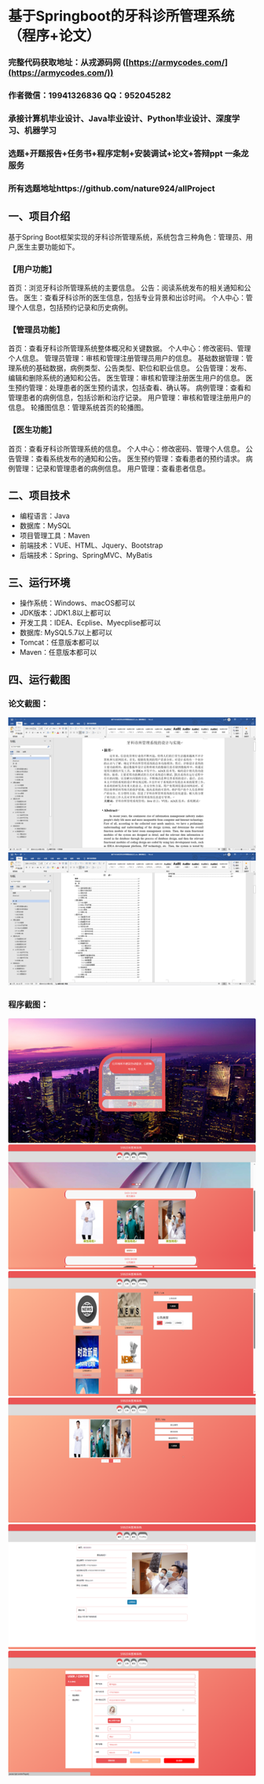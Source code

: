 基于Springboot的牙科诊所管理系统（程序+论文）
=
### 完整代码获取地址：从戎源码网 ([https://armycodes.com/](https://armycodes.com/))
### 作者微信：19941326836  QQ：952045282 
### 承接计算机毕业设计、Java毕业设计、Python毕业设计、深度学习、机器学习
### 选题+开题报告+任务书+程序定制+安装调试+论文+答辩ppt 一条龙服务
### 所有选题地址https://github.com/nature924/allProject

一、项目介绍
---
基于Spring Boot框架实现的牙科诊所管理系统，系统包含三种角色：管理员、用户,医生主要功能如下。
### 【用户功能】

首页：浏览牙科诊所管理系统的主要信息。
公告：阅读系统发布的相关通知和公告。
医生：查看牙科诊所的医生信息，包括专业背景和出诊时间。
个人中心：管理个人信息，包括预约记录和历史病例。

### 【管理员功能】

首页：查看牙科诊所管理系统整体概况和关键数据。
个人中心：修改密码、管理个人信息。
管理员管理：审核和管理注册管理员用户的信息。
基础数据管理：管理系统的基础数据，病例类型、公告类型、职位和职业信息。
公告管理：发布、编辑和删除系统的通知和公告。
医生管理：审核和管理注册医生用户的信息。
医生预约管理：处理患者的医生预约请求，包括查看、确认等。
病例管理：查看和管理患者的病例信息，包括诊断和治疗记录。
用户管理：审核和管理注册用户的信息。
轮播图信息：管理系统首页的轮播图。

### 【医生功能】

首页：查看牙科诊所管理系统的信息。
个人中心：修改密码、管理个人信息。
公告管理：查看系统发布的通知和公告。
医生预约管理：查看患者的预约请求。
病例管理：记录和管理患者的病例信息。
用户管理：查看患者信息。








二、项目技术
---
- 编程语言：Java
- 数据库：MySQL
- 项目管理工具：Maven
- 前端技术：VUE、HTML、Jquery、Bootstrap
- 后端技术：Spring、SpringMVC、MyBatis

三、运行环境
---
- 操作系统：Windows、macOS都可以
- JDK版本：JDK1.8以上都可以
- 开发工具：IDEA、Ecplise、Myecplise都可以
- 数据库: MySQL5.7以上都可以
- Tomcat：任意版本都可以
- Maven：任意版本都可以

四、运行截图
---
### 论文截图：
![image/1.png](limage/1.png)
![image/1.png](limage/2.png)

### 程序截图：
![image/1.png](image/1.png)
![image/1.png](image/2.png)
![image/1.png](image/3.png)
![image/1.png](image/4.png)
![image/1.png](image/5.png)
![image/1.png](image/6.png)




